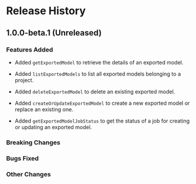 # Release History

## 1.0.0-beta.1 (Unreleased)

### Features Added

- Added `getExportedModel` to retrieve the details of an exported model.

- Added `listExportedModels` to list all exported models belonging to a project.

- Added `deleteExportedModel` to delete an existing exported model.

- Added `createOrUpdateExportedModel` to create a new exported model or replace an existing one.

- Added `getExportedModelJobStatus` to get the status of a job for creating or updating an exported model.

### Breaking Changes

### Bugs Fixed

### Other Changes
